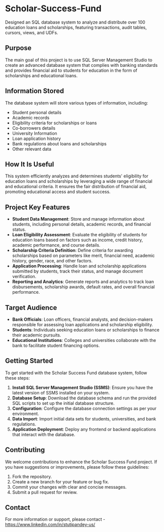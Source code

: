 # Scholar-Success-Fund
Designed an SQL database system to analyze and distribute over 100 education loans and scholarships, featuring transactions, audit tables, cursors, views, and UDFs.

## Purpose
The main goal of this project is to use SQL Server Management Studio to create an advanced database system that complies with banking standards and provides financial aid to students for education in the form of scholarships and educational loans.

## Information Stored
The database system will store various types of information, including:
- Student personal details
- Academic records
- Eligibility criteria for scholarships or loans
- Co-borrowers details
- University Information
- Loan application history
- Bank regulations about loans and scholarships
- Other relevant data

## How It Is Useful
This system efficiently analyzes and determines students' eligibility for education loans and scholarships by leveraging a wide range of financial and educational criteria. It ensures the fair distribution of financial aid, promoting educational access and student success.

## Project Key Features
- **Student Data Management**: Store and manage information about students, including personal details, academic records, and financial status.
- **Loan Eligibility Assessment**: Evaluate the eligibility of students for education loans based on factors such as income, credit history, academic performance, and course details.
- **Scholarship Criteria Definition**: Define criteria for awarding scholarships based on parameters like merit, financial need, academic history, gender, race, and other factors.
- **Application Processing**: Handle loan and scholarship applications submitted by students, track their status, and manage document verification.
- **Reporting and Analytics**: Generate reports and analytics to track loan disbursements, scholarship awards, default rates, and overall financial performance.

## Target Audience
- **Bank Officials**: Loan officers, financial analysts, and decision-makers responsible for assessing loan applications and scholarship eligibility.
- **Students**: Individuals seeking education loans or scholarships to finance their academic pursuits.
- **Educational Institutions**: Colleges and universities collaborate with the bank to facilitate student financing options.

## Getting Started
To get started with the Scholar Success Fund database system, follow these steps:
1. **Install SQL Server Management Studio (SSMS)**: Ensure you have the latest version of SSMS installed on your system.
2. **Database Setup**: Download the database schema and run the provided SQL scripts to set up the initial database structure.
3. **Configuration**: Configure the database connection settings as per your environment.
4. **Data Import**: Import initial data sets for students, universities, and bank regulations.
5. **Application Deployment**: Deploy any frontend or backend applications that interact with the database.

## Contributing
We welcome contributions to enhance the Scholar Success Fund project. If you have suggestions or improvements, please follow these guidelines:
1. Fork the repository.
2. Create a new branch for your feature or bug fix.
3. Commit your changes with clear and concise messages.
4. Submit a pull request for review.

## Contact
For more information or support, please contact - https://www.linkedin.com/in/stutipandey-us/


